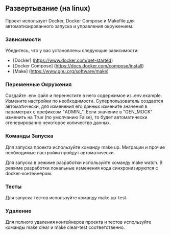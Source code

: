 ## Развертывание (на linux)

Проект использует Docker, Docker Compose и Makefile для автоматизированного запуска и управления окружением.

### Зависимости

Убедитесь, что у вас установлены следующие зависимости:

- [Docker] (https://www.docker.com/get-started)
- [Docker Compose] (https://docs.docker.com/compose/install)
- [Make] (https://www.gnu.org/software/make)

### Переменные Окружения

Создайте .env файл и перенестите в него содержимое из .env.example. Измените настройки по необходимости.
Суперпользователь создается автоматически, для изменения его данных измените значения в параметрах с префиксом "ADMIN_".
Если значение в "GEN_MOCK" изменить на True (по умолчанию False), то будет автоматически сгенерированно некоторое количество данных.

### Команды Запуска

Для запуска проекта используйте команду make up. Миграции и прочие необходимые настройки пройдут автоматически.

Для запуска в режиме разработки используйте команду make watch. В режиме разработки локальные изменения кода синхронизируются с docker-контейнером.

### Тесты

Для запуска тестов используйте команду make up-test.

### Удаление

Для полного удаления контейнеров проекта и тестов используйте команды make clear и make clear-test соответственно.
